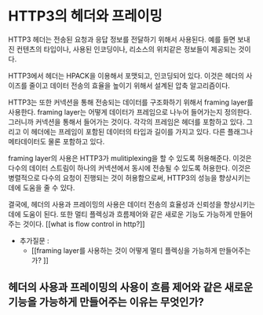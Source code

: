 # HTTP3의 헤더와 프레이밍 

HTTP3 헤더는 전송된 요청과 응답 정보를 전달하기 위해서 사용된다. 예를 들면 보내진 컨텐츠의  타입이나, 사용된 인코딩이나, 리소스의 위치같은 정보들이 제공되는 것이다. 

HTTP3에서 헤더는 HPACK을 이용해서 포맷되고, 인코딩되어 있다. 이것은 헤더의 사이즈를 줄이고 데이터 전송의 효율을 높이기 위해서 설계된 압축 알고리즘이다. 

HTTP3는 또한 커넥션을 통해 전송되는 데이터를 구조화하기 위해서 framing layer를 사용한다. framing layer는 어떻게 데이터가 프레임으로 나누어 들어가는지 정의한다. 그러니까 커넥션을 통해서 들어가는 것이다. 각각의 프레임은 헤더를 포함하고 있다. 그리고 이 헤더에는 프레임이 포함된 데이터의 타입과 길이를 가지고 있다. 다른 플래그나 메타데이터도 물론 포함하고 있다. 

framing layer의 사용은 HTTP3가 mulitiplexing을 할 수 있도록 허용해준다. 이것은 다수의 데이터 스트림이 하나의 커넥션에서 동시에 전송될 수 있도록 허용한다. 이것은 병렬적으로 다수의 요청이 진행되는 것이 허용함으로써, HTTP3의 성능을 향상시키는데에 도움을 줄 수 있다. 

결국에, 헤더의 사용과 프레이밍의 사용은 데이터 전송의 효율성과 신뢰성을 향상시키는데에 도움이 된다. 또한 멀티 플렉싱과 흐름제어와 같은 새로운 기능도 가능하게 만들어주는 것이다. [[what is flow control in http?]]  

- 추가질문 : 
	- [[framing layer를 사용하는 것이 어떻게 멀티 플렉싱을 가능하게 만들어주는가? ]]


## 헤더의 사용과 프레이밍의 사용이 흐름 제어와 같은 새로운 기능을 가능하게 만들어주는 이유는 무엇인가? 




